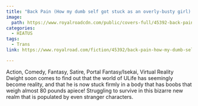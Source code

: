 ```yaml
---
title: "Back Pain (How my dumb self got stuck as an overly-busty girl) by sneekurp"
image:
  path: https://www.royalroadcdn.com/public/covers-full/45392-back-pain-how-my-dumb-self-got-stuck-as-an-overly-busty.jpg
categories:
  - HIATUS
tags:
  - Trans
link: https://www.royalroad.com/fiction/45392/back-pain-how-my-dumb-self-got-stuck-as-an-overly-busty

---
```

Action, Comedy, Fantasy, Satire, Portal Fantasy/Isekai, Virtual Reality
Dwight soon comes to find out that the world of ULife has seemingly become reality, and that he is now stuck firmly in a body that has boobs that weigh almost 80 pounds apiece! Struggling to survive in this bizarre new realm that is populated by even stranger characters.